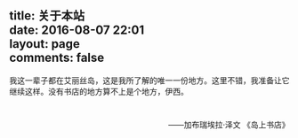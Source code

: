 title: 关于本站  
date: 2016-08-07 22:01  
layout: page  
comments: false  
---

我这一辈子都在艾丽丝岛，这是我所了解的唯一一份地方。这里不错，我准备让它继续这样。没有书店的地方算不上是个地方，伊西。

<p align="right" style="margin-top:40px">——加布瑞埃拉·泽文 《岛上书店》</p>
<br>
<br>